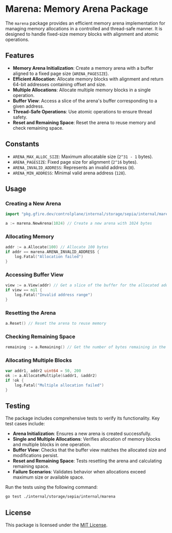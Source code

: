 # Marena: Memory Arena Package

The `marena` package provides an efficient memory arena implementation for managing memory allocations in a controlled and thread-safe manner. It is designed to handle fixed-size memory blocks with alignment and atomic operations.

## Features

- **Memory Arena Initialization**: Create a memory arena with a buffer aligned to a fixed page size (`ARENA_PAGESIZE`).
- **Efficient Allocation**: Allocate memory blocks with alignment and return 64-bit addresses containing offset and size.
- **Multiple Allocations**: Allocate multiple memory blocks in a single operation.
- **Buffer View**: Access a slice of the arena's buffer corresponding to a given address.
- **Thread-Safe Operations**: Use atomic operations to ensure thread safety.
- **Reset and Remaining Space**: Reset the arena to reuse memory and check remaining space.

## Constants

- `ARENA_MAX_ALLOC_SIZE`: Maximum allocatable size (`2^31 - 1` bytes).
- `ARENA_PAGESIZE`: Fixed page size for alignment (`2^16` bytes).
- `ARENA_INVALID_ADDRESS`: Represents an invalid address (`0`).
- `ARENA_MIN_ADDRESS`: Minimal valid arena address (`128`).

## Usage

### Creating a New Arena

```go
import "pkg.gfire.dev/controlplane/internal/storage/sepia/internal/marena"

a := marena.NewArena(1024) // Create a new arena with 1024 bytes
```

### Allocating Memory

```go
addr := a.Allocate(100) // Allocate 100 bytes
if addr == marena.ARENA_INVALID_ADDRESS {
    log.Fatal("Allocation failed")
}
```

### Accessing Buffer View

```go
view := a.View(addr) // Get a slice of the buffer for the allocated address
if view == nil {
    log.Fatal("Invalid address range")
}
```

### Resetting the Arena

```go
a.Reset() // Reset the arena to reuse memory
```

### Checking Remaining Space

```go
remaining := a.Remaining() // Get the number of bytes remaining in the arena
```

### Allocating Multiple Blocks

```go
var addr1, addr2 uint64 = 50, 200
ok := a.AllocateMultiple(&addr1, &addr2)
if !ok {
    log.Fatal("Multiple allocation failed")
}
```

## Testing

The package includes comprehensive tests to verify its functionality. Key test cases include:

- **Arena Initialization**: Ensures a new arena is created successfully.
- **Single and Multiple Allocations**: Verifies allocation of memory blocks and multiple blocks in one operation.
- **Buffer View**: Checks that the buffer view matches the allocated size and modifications persist.
- **Reset and Remaining Space**: Tests resetting the arena and calculating remaining space.
- **Failure Scenarios**: Validates behavior when allocations exceed maximum size or available space.

Run the tests using the following command:

```bash
go test ./internal/storage/sepia/internal/marena
```

## License

This package is licensed under the [MIT License](../../../LICENSE).